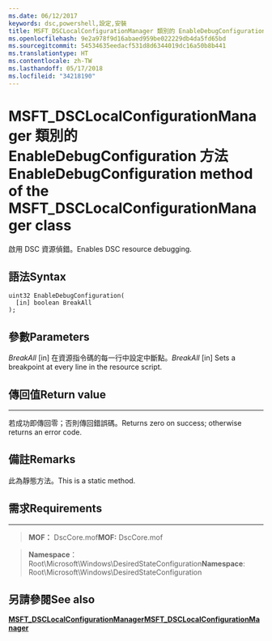 ```yaml
---
ms.date: 06/12/2017
keywords: dsc,powershell,設定,安裝
title: MSFT_DSCLocalConfigurationManager 類別的 EnableDebugConfiguration 方法
ms.openlocfilehash: 9e2a978f9d16abaed959be022229db4da5fd65bd
ms.sourcegitcommit: 54534635eedacf531d8d6344019dc16a50b8b441
ms.translationtype: HT
ms.contentlocale: zh-TW
ms.lasthandoff: 05/17/2018
ms.locfileid: "34218190"
---
```

# <a name="enabledebugconfiguration-method-of-the-msftdsclocalconfigurationmanager-class"></a><span data-ttu-id="068ea-103">MSFT_DSCLocalConfigurationManager 類別的 EnableDebugConfiguration 方法</span><span class="sxs-lookup"><span data-stu-id="068ea-103">EnableDebugConfiguration method of the MSFT_DSCLocalConfigurationManager class</span></span>

<span data-ttu-id="068ea-104">啟用 DSC 資源偵錯。</span><span class="sxs-lookup"><span data-stu-id="068ea-104">Enables DSC resource debugging.</span></span>

<a name="syntax"></a><span data-ttu-id="068ea-105">語法</span><span class="sxs-lookup"><span data-stu-id="068ea-105">Syntax</span></span>
------

```mof
uint32 EnableDebugConfiguration(
  [in] boolean BreakAll
);
```

<a name="parameters"></a><span data-ttu-id="068ea-106">參數</span><span class="sxs-lookup"><span data-stu-id="068ea-106">Parameters</span></span>
----------

<span data-ttu-id="068ea-107">*BreakAll* \[in\] 在資源指令碼的每一行中設定中斷點。</span><span class="sxs-lookup"><span data-stu-id="068ea-107">*BreakAll* \[in\] Sets a breakpoint at every line in the resource script.</span></span>

## <a name="return-value"></a><span data-ttu-id="068ea-108">傳回值</span><span class="sxs-lookup"><span data-stu-id="068ea-108">Return value</span></span>
------------

<span data-ttu-id="068ea-109">若成功即傳回零；否則傳回錯誤碼。</span><span class="sxs-lookup"><span data-stu-id="068ea-109">Returns zero on success; otherwise returns an error code.</span></span>

## <a name="remarks"></a><span data-ttu-id="068ea-110">備註</span><span class="sxs-lookup"><span data-stu-id="068ea-110">Remarks</span></span>

<span data-ttu-id="068ea-111">此為靜態方法。</span><span class="sxs-lookup"><span data-stu-id="068ea-111">This is a static method.</span></span>

## <a name="requirements"></a><span data-ttu-id="068ea-112">需求</span><span class="sxs-lookup"><span data-stu-id="068ea-112">Requirements</span></span>
------------
><span data-ttu-id="068ea-113">**MOF：** DscCore.mof</span><span class="sxs-lookup"><span data-stu-id="068ea-113">**MOF:** DscCore.mof</span></span>

><span data-ttu-id="068ea-114">**Namespace**：Root\Microsoft\Windows\DesiredStateConfiguration</span><span class="sxs-lookup"><span data-stu-id="068ea-114">**Namespace**: Root\Microsoft\Windows\DesiredStateConfiguration</span></span>


## <a name="see-also"></a><span data-ttu-id="068ea-115">另請參閱</span><span class="sxs-lookup"><span data-stu-id="068ea-115">See also</span></span>


[<span data-ttu-id="068ea-116">**MSFT_DSCLocalConfigurationManager**</span><span class="sxs-lookup"><span data-stu-id="068ea-116">**MSFT_DSCLocalConfigurationManager**</span></span>](msft-dsclocalconfigurationmanager.md)